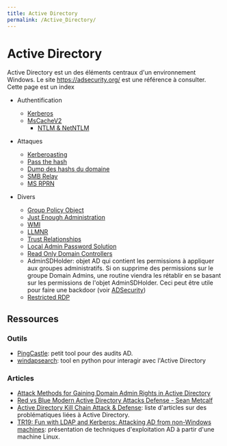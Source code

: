 ```yaml
---
title: Active Directory
permalink: /Active_Directory/
---
```


# Active Directory

Active Directory est un des éléments centraux d'un environnement Windows. Le site <https://adsecurity.org/> est une référence à consulter. Cette page est un index 

- Authentification
  - [Kerberos](/Kerberos/)
  - [MsCacheV2](/MsCacheV2/)
	- [NTLM & NetNTLM](/NTLM/)

- Attaques
  - [Kerberoasting](/Kerberoasting/)
  - [Pass the hash](/Pass_The_Hash/)
  - [Dump des hashs du domaine](/Dump_des_hashs_du_domaine/)
  - [SMB Relay](/SMB_Relay/)
  - [MS RPRN](/MS_RPRN/)
  
- Divers
	- [Group Policy Object](/Group_Policy_Object/)
	- [Just Enough Administration](/Just_Enough_Administration/)
	- [WMI](/WMI/)
	- [LLMNR](/LLMNR/)
	- [Trust Relationships](/Trust_Relationships/)
	- [Local Admin Password Solution](/LAPS/)
	- [Read Only Domain Controllers](/RODC/)
  - AdminSDHolder: objet AD qui contient les permissions à appliquer aux groupes administratifs. Si on supprime des permissions sur le groupe Domain Admins, une routine viendra les rétablir en se basant sur les permissions de l'objet AdminSDHolder. Ceci peut être utile pour faire une backdoor (voir [ADSecurity](https://adsecurity.org/?p=1906))
  - [Restricted RDP](https://blogs.technet.microsoft.com/kfalde/2013/08/14/restricted-admin-mode-for-rdp-in-windows-8-1-2012-r2/)


## Ressources

### Outils

- [PingCastle](https://www.pingcastle.com/): petit tool pour des audits AD.
- [windapsearch](https://github.com/ropnop/windapsearch): tool en python pour interagir avec l'Active Directory

### Articles
-   [Attack Methods for Gaining Domain Admin Rights in Active Directory](https://adsecurity.org/?p=2362)
-   [Red vs Blue Modern Active Directory Attacks Defense - Sean Metcalf](https://www.youtube.com/watch?v=Lz6haohGAMc&feature=youtu.be)
-   [Active Directory Kill Chain Attack & Defense](https://github.com/infosecn1nja/AD-Attack-Defense): liste d'articles sur des problématiques liées à Active Directory.
- [TR19: Fun with LDAP and Kerberos: Attacking AD from non-Windows machines](https://www.youtube.com/watch?v=2Xfd962QfPs&list=PL1eoQr97VfJnvOWo_Jxk2qUrFyB-BJh4Y&index=12&t=0s): présentation de techniques d'exploitation AD à partir d'une machine Linux.


